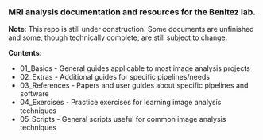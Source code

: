 
### MRI analysis documentation and resources for the Benitez lab.

**Note**: This repo is still under construction. Some documents are unfinished and some, though technically complete, are still subject to change.

**Contents**:

* 01_Basics - General guides applicable to most image analysis projects
* 02_Extras - Additional guides for specific pipelines/needs
* 03_References - Papers and user guides about specific pipelines and software 
* 04_Exercises - Practice exercises for learning image analysis techniques
* 05_Scripts - General scripts useful for common image analysis techniques
